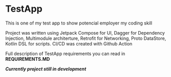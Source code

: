 # TestApp

This is one of my test app to show potencial employer my coding skill

Project was written using Jetpack Compose for UI, Dagger for Dependency Injection, Multimodule architerture, Retrofit for Networking, Proto DataStore, Kotlin DSL for scripts. CI/CD was created with Github Action

Full description of TestApp requirements you can read in __REQUIREMENTS.MD__

***Сurrently project still in development***
